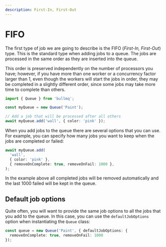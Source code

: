```yaml
---
description: First-In, First-Out
---
```


# FIFO

The first type of job we are going to describe is the FIFO (_First-In, First-Out_) type. This is the standard type when adding jobs to a queue. The jobs are processed in the same order as they are inserted into the queue.

This order is preserved independently on the number of processors you have; however, if you have more than one worker or a concurrency factor larger than 1, even though the workers will start the jobs in order, they may be completed in a slightly different order, since some jobs may take more time to complete than others.

```typescript
import { Queue } from 'bullmq';

const myQueue = new Queue('Paint');

// Add a job that will be processed after all others
await myQueue.add('wall', { color: 'pink' });
```

When you add jobs to the queue there are several options that you can use. For example, you can specify how many jobs you want to keep when the jobs are completed or failed:

```typescript
await myQueue.add(
  'wall',
  { color: 'pink' },
  { removeOnComplete: true, removeOnFail: 1000 },
);
```

In the example above all completed jobs will be removed automatically and the last 1000 failed will be kept in the queue.

## Default job options

Quite often, you will want to provide the same job options to all the jobs that you add to the queue. In this case, you can use the `defaultJobOptions` option when instantiating the `Queue` class:

```typescript
const queue = new Queue('Paint', { defaultJobOptions: {
  removeOnComplete: true, removeOnFail: 1000
});
```

